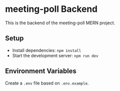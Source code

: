 # meeting-poll Backend
This is the backend of the meeting-poll MERN project.

## Setup

- Install dependencies: `npm install`
- Start the development server: `npm run dev`

## Environment Variables

Create a `.env` file based on `.env.example`.